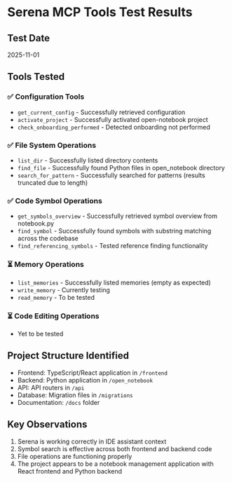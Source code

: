 # Serena MCP Tools Test Results

## Test Date
2025-11-01

## Tools Tested

### ✅ Configuration Tools
- `get_current_config` - Successfully retrieved configuration
- `activate_project` - Successfully activated open-notebook project
- `check_onboarding_performed` - Detected onboarding not performed

### ✅ File System Operations  
- `list_dir` - Successfully listed directory contents
- `find_file` - Successfully found Python files in open_notebook directory
- `search_for_pattern` - Successfully searched for patterns (results truncated due to length)

### ✅ Code Symbol Operations
- `get_symbols_overview` - Successfully retrieved symbol overview from notebook.py
- `find_symbol` - Successfully found symbols with substring matching across the codebase
- `find_referencing_symbols` - Tested reference finding functionality

### ⏳ Memory Operations
- `list_memories` - Successfully listed memories (empty as expected)
- `write_memory` - Currently testing
- `read_memory` - To be tested

### ⏳ Code Editing Operations
- Yet to be tested

## Project Structure Identified
- Frontend: TypeScript/React application in `/frontend`
- Backend: Python application in `/open_notebook` 
- API: API routers in `/api`
- Database: Migration files in `/migrations`
- Documentation: `/docs` folder

## Key Observations
1. Serena is working correctly in IDE assistant context
2. Symbol search is effective across both frontend and backend code
3. File operations are functioning properly
4. The project appears to be a notebook management application with React frontend and Python backend